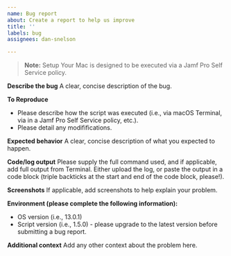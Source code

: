 ```yaml
---
name: Bug report
about: Create a report to help us improve
title: ''
labels: bug
assignees: dan-snelson

---
```


> **Note:** Setup Your Mac is designed to be executed via a Jamf Pro Self Service policy.

**Describe the bug**
A clear, concise description of the bug.

**To Reproduce**
 - Please describe how the script was executed (i.e., via macOS Terminal, via in a Jamf Pro Self Service policy, etc.).
 - Please detail any modififications.
 
**Expected behavior**
A clear, concise description of what you expected to happen.

**Code/log output**
Please supply the full command used, and if applicable, add full output from Terminal. Either upload the log, or paste the output in a code block (triple backticks at the start and end of the code block, please!).

**Screenshots**
If applicable, add screenshots to help explain your problem.

**Environment (please complete the following information):**
 - OS version (i.e., 13.0.1)
 - Script version (i.e., 1.5.0) - please upgrade to the latest version before submitting a bug report.

**Additional context**
Add any other context about the problem here.
